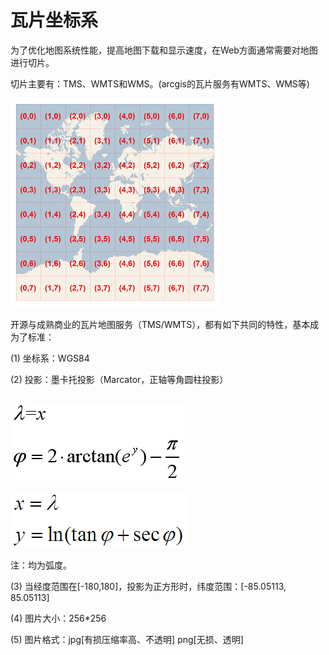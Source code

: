 #   瓦片坐标系
为了优化地图系统性能，提高地图下载和显示速度，在Web方面通常需要对地图进行切片。

切片主要有：TMS、WMTS和WMS。(arcgis的瓦片服务有WMTS、WMS等)

![Alt text](../assets/3.png "TMS")

开源与成熟商业的瓦片地图服务（TMS/WMTS），都有如下共同的特性，基本成为了标准：

(1) 坐标系：WGS84

(2) 投影：墨卡托投影（Marcator，正轴等角圆柱投影）

![Alt text](../assets/16.png "Web墨卡托投影")
-------------------------------------------
![Alt text](../assets/17.png "Web墨卡托投影")

注：均为弧度。

(3) 当经度范围在[-180,180]，投影为正方形时，纬度范围：[-85.05113, 85.05113]

(4) 图片大小：256*256

(5) 图片格式：jpg[有损压缩率高、不透明]   png[无损、透明]